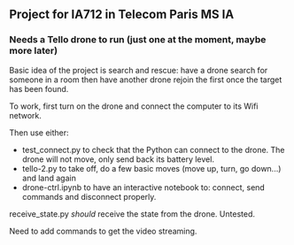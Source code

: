 ## Project for IA712 in Telecom Paris MS IA

### Needs a Tello drone to run (just one at the moment, maybe more later)

Basic idea of the project is search and rescue: have a drone search for someone in a room then have another drone rejoin the first once the target has been found.

To work, first turn on the drone and connect the computer to its Wifi network.

Then use either:
 - test_connect.py to check that the Python can connect to the drone. The drone will not move, only send back its battery level.
 - tello-2.py to take off, do a few basic moves (move up, turn, go down...) and land again
 - drone-ctrl.ipynb to have an interactive notebook to: connect, send commands and disconnect properly.

receive_state.py _should_ receive the state from the drone. Untested.

Need to add commands to get the video streaming.
